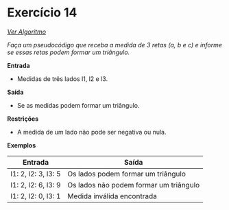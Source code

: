 # Exercício 14

[*Ver Algoritmo*](Algoritmo14.md)

*Faça um pseudocódigo que receba a medida de 3 retas (a, b e c) e informe se essas retas podem formar um triângulo.*

**Entrada**
- Medidas de três lados l1, l2 e l3.

**Saída**
- Se as medidas podem formar um triângulo.

**Restrições**
- A medida de um lado não pode ser negativa ou nula.

**Exemplos**

| Entrada            | Saída                             |
| ------------------ | ---------------------------------|
| l1: 2, l2: 3, l3: 5| Os lados podem formar um triângulo|
| l1: 2, l2: 6, l3: 9| Os lados não podem formar um triângulo|
| l1: 2, l2: 0, l3: 1| Medida inválida encontrada         |

